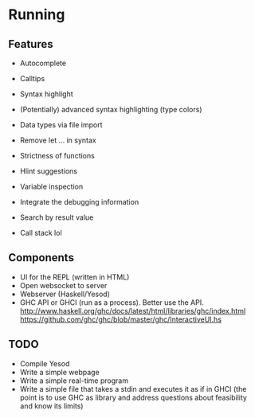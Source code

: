 
# Running

## Features

* Autocomplete
* Calltips
* Syntax highlight
* (Potentially) advanced syntax highlighting (type colors)
* Data types via file import
* Remove let ... in syntax
* Strictness of functions
* Hlint suggestions
* Variable inspection
* Integrate the debugging information
* Search by result value

* Call stack lol

## Components

* UI for the REPL (written in HTML)
* Open websocket to server
* Webserver (Haskell/Yesod)
* GHC API or GHCI (run as a process). Better use the API. http://www.haskell.org/ghc/docs/latest/html/libraries/ghc/index.html https://github.com/ghc/ghc/blob/master/ghc/InteractiveUI.hs

## TODO

* Compile Yesod
* Write a simple webpage
* Write a simple real-time program
* Write a simple file that takes a stdin and executes it as if in GHCI (the point is to use GHC as library and address questions about feasibility and know its limits)